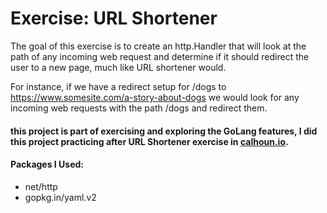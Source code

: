 # Exercise: URL Shortener

The goal of this exercise is to create an http.Handler that will look at the path of any incoming web request and determine if it should redirect the user to a new page, much like URL shortener would.

For instance, if we have a redirect setup for /dogs to https://www.somesite.com/a-story-about-dogs we would look for any incoming web requests with the path /dogs and redirect them.


#### this project is part of exercising and exploring the GoLang features, I did this project practicing after URL Shortener exercise in [calhoun.io](https://www.calhoun.io/).

#### Packages I Used:
- net/http
- gopkg.in/yaml.v2